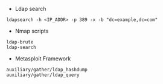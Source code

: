 - Ldap search

```shell
ldapsearch -h <IP_ADDR> -p 389 -x -b "dc=example,dc=com"
```

- Nmap scripts

```shell
ldap-brute
ldap-search
```

- Metasploit Framework

```shell
auxiliary/gather/ldap_hashdump
auxiliary/gather/ldap_query
```

